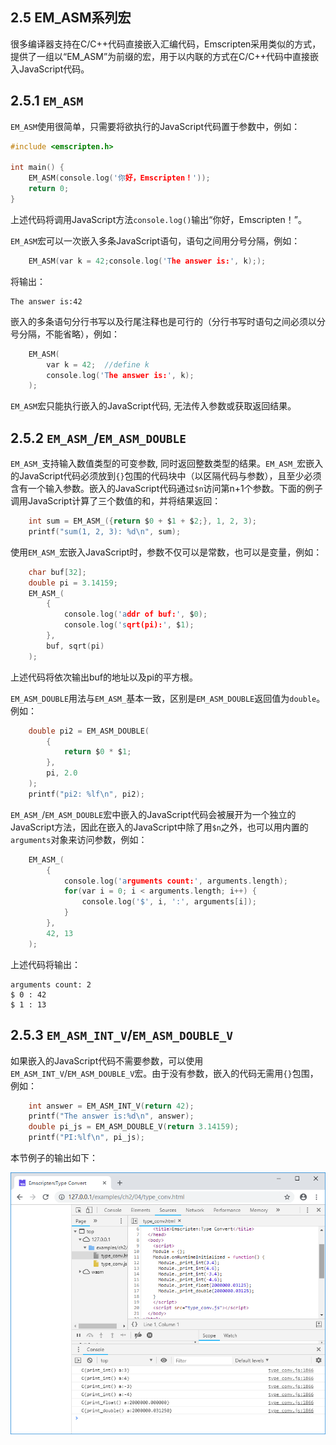 ## 2.5 EM_ASM系列宏

很多编译器支持在C/C++代码直接嵌入汇编代码，Emscripten采用类似的方式，提供了一组以“EM_ASM”为前缀的宏，用于以内联的方式在C/C++代码中直接嵌入JavaScript代码。

## 2.5.1 `EM_ASM`

`EM_ASM`使用很简单，只需要将欲执行的JavaScript代码置于参数中，例如：

```c
#include <emscripten.h>

int main() {
	EM_ASM(console.log('你好，Emscripten！'));
	return 0;
}
```

上述代码将调用JavaScript方法`console.log()`输出“你好，Emscripten！”。

`EM_ASM`宏可以一次嵌入多条JavaScript语句，语句之间用分号分隔，例如：

```c
    EM_ASM(var k = 42;console.log('The answer is:', k););
```

将输出：

```
The answer is:42
```

嵌入的多条语句分行书写以及行尾注释也是可行的（分行书写时语句之间必须以分号分隔，不能省略），例如：

```c
	EM_ASM(
		var k = 42;  //define k
		console.log('The answer is:', k);
	);
```

`EM_ASM`宏只能执行嵌入的JavaScript代码, 无法传入参数或获取返回结果。

## 2.5.2 `EM_ASM_`/`EM_ASM_DOUBLE`

`EM_ASM_`支持输入数值类型的可变参数, 同时返回整数类型的结果。`EM_ASM_`宏嵌入的JavaScript代码必须放到`{}`包围的代码块中（以区隔代码与参数），且至少必须含有一个输入参数。嵌入的JavaScript代码通过`$n`访问第n+1个参数。下面的例子调用JavaScript计算了三个数值的和，并将结果返回：

```c
	int sum = EM_ASM_({return $0 + $1 + $2;}, 1, 2, 3);
	printf("sum(1, 2, 3): %d\n", sum);
```

使用`EM_ASM_`宏嵌入JavaScript时，参数不仅可以是常数，也可以是变量，例如：

```c
	char buf[32];
	double pi = 3.14159;
	EM_ASM_(
		{
			console.log('addr of buf:', $0);
			console.log('sqrt(pi):', $1);
		},
		buf, sqrt(pi)
    );
```

上述代码将依次输出buf的地址以及pi的平方根。

`EM_ASM_DOUBLE`用法与`EM_ASM_`基本一致，区别是`EM_ASM_DOUBLE`返回值为`double`。例如：

```c
	double pi2 = EM_ASM_DOUBLE(
		{
			return $0 * $1;
		},
		pi, 2.0
	);
	printf("pi2: %lf\n", pi2);
```

`EM_ASM_`/`EM_ASM_DOUBLE`宏中嵌入的JavaScript代码会被展开为一个独立的JavaScript方法，因此在嵌入的JavaScript中除了用`$n`之外，也可以用内置的`arguments`对象来访问参数，例如：

```c
	EM_ASM_(
		{
            console.log('arguments count:', arguments.length);
			for(var i = 0; i < arguments.length; i++) {
				console.log('$', i, ':', arguments[i]);
			}
		},
		42, 13
	);
```

上述代码将输出：

```
arguments count: 2
$ 0 : 42
$ 1 : 13
```

## 2.5.3 `EM_ASM_INT_V`/`EM_ASM_DOUBLE_V`

如果嵌入的JavaScript代码不需要参数，可以使用`EM_ASM_INT_V`/`EM_ASM_DOUBLE_V`宏。由于没有参数，嵌入的代码无需用`{}`包围，例如：

```c
	int answer = EM_ASM_INT_V(return 42);
	printf("The answer is:%d\n", answer);
	double pi_js = EM_ASM_DOUBLE_V(return 3.14159);
	printf("PI:%lf\n", pi_js);
```

本节例子的输出如下：

![](images/05-em-asm.png)
